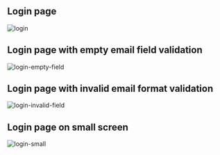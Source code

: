 ## Login page

![login](https://user-images.githubusercontent.com/31672796/125158981-53287080-e129-11eb-9858-ba61b77a8071.png)

## Login page with empty email field validation

![login-empty-field](https://user-images.githubusercontent.com/31672796/125158993-6afff480-e129-11eb-8b91-99d6a95854bc.png)

## Login page with invalid email format validation

![login-invalid-field](https://user-images.githubusercontent.com/31672796/125159003-7a7f3d80-e129-11eb-9c52-6c4bca99fe90.png)

## Login page on small screen

![login-small](https://user-images.githubusercontent.com/31672796/125159042-bb775200-e129-11eb-8bd6-e1b98d6af6e6.png)
